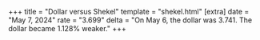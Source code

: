 +++
title = "Dollar versus Shekel"
template = "shekel.html"
[extra]
date = "May  7, 2024"
rate = "3.699"
delta = "On May  6, the dollar was 3.741. The dollar became 1.128% weaker."
+++
